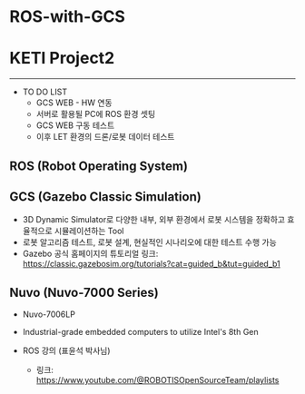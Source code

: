 # ROS-with-GCS
# KETI Project2
---
+ TO DO LIST
  + GCS WEB - HW 연동
  + 서버로 활용될 PC에 ROS 환경 셋팅
  + GCS WEB 구동 테스트
  + 이후 LET 환경의 드론/로봇 데이터 테스트

## ROS (Robot Operating System)

## GCS (Gazebo Classic Simulation)
+ 3D Dynamic Simulator로 다양한 내부, 외부 환경에서 로봇 시스템을 정확하고 효율적으로 시뮬레이션하는 Tool
+ 로봇 알고리즘 테스트, 로봇 설계, 현실적인 시나리오에 대한 테스트 수행 가능
+ Gazebo 공식 홈페이지의 튜토리얼 링크: https://classic.gazebosim.org/tutorials?cat=guided_b&tut=guided_b1

## Nuvo (Nuvo-7000 Series)
+ Nuvo-7006LP
+ Industrial-grade embedded computers to utilize Intel's 8th Gen

+ ROS 강의 (표윤석 박사님)
  + 링크: https://www.youtube.com/@ROBOTISOpenSourceTeam/playlists
